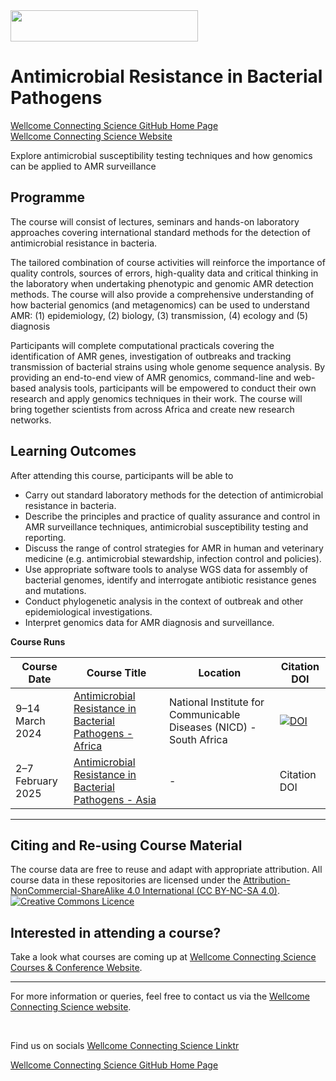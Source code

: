 <img src="https://coursesandconferences.wellcomeconnectingscience.org/wp-content/themes/wcc_courses_and_conferences/dist/assets/svg/logo.svg" width="300" height="50"> 

# Antimicrobial Resistance in Bacterial Pathogens

[Wellcome Connecting Science GitHub Home Page](https://github.com/WCSCourses) <br /> 
[Wellcome Connecting Science Website](https://coursesandconferences.wellcomeconnectingscience.org/)

Explore antimicrobial susceptibility testing techniques and how genomics can be applied to AMR surveillance

## Programme

The course will consist of  lectures, seminars and hands-on laboratory approaches covering international standard methods for the detection of antimicrobial resistance in bacteria.

The tailored combination of course activities will reinforce the importance of quality controls, sources of errors, high-quality data and critical thinking in the laboratory when undertaking phenotypic and genomic AMR detection methods. The course will also provide a comprehensive understanding of how bacterial genomics (and metagenomics) can be used to understand AMR: (1) epidemiology, (2) biology, (3) transmission, (4) ecology and (5) diagnosis

Participants will complete computational practicals covering the identification of AMR genes, investigation of outbreaks and  tracking transmission of bacterial strains using whole genome sequence analysis. By providing an end-to-end view of AMR genomics, command-line and web-based analysis tools, participants will be empowered to conduct their own research and apply genomics techniques in their work. The course will bring together scientists from across Africa and create new research networks.

## Learning Outcomes

After attending this course, participants will be able to

- Carry out standard laboratory methods for the detection of antimicrobial resistance in bacteria.
- Describe the principles and practice of quality assurance and control in AMR surveillance techniques, antimicrobial susceptibility testing and reporting.
- Discuss the range of control strategies for AMR in human and veterinary medicine (e.g. antimicrobial stewardship, infection control and policies).
- Use appropriate software tools to analyse WGS data for assembly of bacterial genomes, identify and interrogate antibiotic resistance genes and mutations.
- Conduct phylogenetic analysis in the context of outbreak and other epidemiological investigations.
- Interpret genomics data for AMR diagnosis and surveillance.

**Course Runs**      

| Course Date | Course Title | Location |Citation DOI |
|-------------|--------------|----------|-------------|
| 9–14 March 2024 | [Antimicrobial Resistance in Bacterial Pathogens - Africa](https://github.com/WCSCourses/AMR-Africa-24) | National Institute for Communicable Diseases (NICD) - South Africa | [![DOI](https://zenodo.org/badge/DOI/10.5281/zenodo.13380684.svg)](https://doi.org/10.5281/zenodo.13380684) |
| 2–7 February 2025 | [Antimicrobial Resistance in Bacterial Pathogens - Asia](https://github.com/WCSCourses/AMR-Africa-24) | - |Citation DOI |


******

## Citing and Re-using Course Material

The course data are free to reuse and adapt with appropriate attribution. All course data in these repositories are licensed under the <a rel="license" href="https://creativecommons.org/licenses/by-nc-sa/4.0/">Attribution-NonCommercial-ShareAlike 4.0 International (CC BY-NC-SA 4.0)</a>. <a rel="license" href="http://creativecommons.org/licenses/by/4.0/"><img alt="Creative Commons Licence" style="border-width:0" src="https://i.creativecommons.org/l/by-nc-sa/4.0/88x31.png" /></a><br /> 

## Interested in attending a course?

Take a look what courses are coming up at [Wellcome Connecting Science Courses & Conference Website](https://coursesandconferences.wellcomeconnectingscience.org/our-events/).

---

For more information or queries, feel free to contact us via the [Wellcome Connecting Science website](https://coursesandconferences.wellcomeconnectingscience.org).

<br /> 

Find us on socials [Wellcome Connecting Science Linktr](https://linktr.ee/eventswcs)

[Wellcome Connecting Science GitHub Home Page](https://github.com/WCSCourses) 
